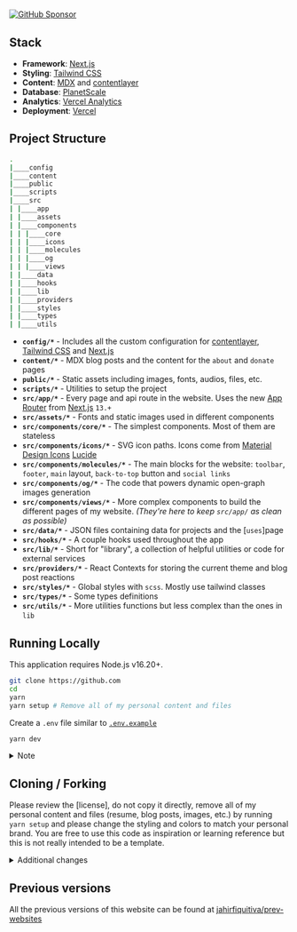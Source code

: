 #

[![GitHub Sponsor](https://img.shields.io/static/v1?label=Sponsor&message=%E2%9D%A4&logo=GitHub&color=ff69b4)](https://github.com/sponsors/jahirfiquitiva)

## Stack

- **Framework**: [Next.js](https://nextjs.org/)
- **Styling**: [Tailwind CSS](https://tailwindcss.com/)
- **Content**: [MDX](https://github.com/mdx-js/mdx) and [contentlayer](https://contentlayer.dev)
- **Database**: [PlanetScale](https://planetscale.com/)
- **Analytics**: [Vercel Analytics](https://vercel.com/analytics)
- **Deployment**: [Vercel](https://vercel.com)

## Project Structure

```bash
.
|____config
|____content
|____public
|____scripts
|____src
| |____app
| |____assets
| |____components
| | |____core
| | |____icons
| | |____molecules
| | |____og
| | |____views
| |____data
| |____hooks
| |____lib
| |____providers
| |____styles
| |____types
| |____utils
```

- **`config/*`** - Includes all the custom configuration for [contentlayer](https://contentlayer.dev), [Tailwind CSS](https://tailwindcss.com/) and [Next.js](https://nextjs.org/)
- **`content/*`** - MDX blog posts and the content for the `about` and `donate` pages
- **`public/*`** - Static assets including images, fonts, audios, files, etc.
- **`scripts/*`** - Utilities to setup the project
- **`src/app/*`** - Every page and api route in the website. Uses the new [App Router](https://beta.nextjs.org/docs/getting-started#introducing-the-app-router) from [Next.js](https://nextjs.org/) `13.+`
- **`src/assets/*`** - Fonts and static images used in different components
- **`src/components/core/*`** - The simplest components. Most of them are stateless
- **`src/components/icons/*`** - SVG icon paths. Icons come from [Material Design Icons](https://pictogrammers.com/library/mdi/) [Lucide](https://lucide.dev/)
- **`src/components/molecules/*`** - The main blocks for the website: `toolbar`, `footer`, `main` layout, `back-to-top` button and `social links`
- **`src/components/og/*`** - The code that powers dynamic open-graph images generation
- **`src/components/views/*`** - More complex components to build the different pages of my website. _(They're here to keep `src/app/` as clean as possible)_
- **`src/data/*`** - JSON files containing data for projects and the [`uses`]page
- **`src/hooks/*`** - A couple hooks used throughout the app
- **`src/lib/*`** - Short for "library", a collection of helpful utilities or code for external services
- **`src/providers/*`** - React Contexts for storing the current theme and blog post reactions
- **`src/styles/*`** - Global styles with `scss`. Mostly use tailwind classes
- **`src/types/*`** - Some types definitions
- **`src/utils/*`** - More utilities functions but less complex than the ones in `lib`

## Running Locally

This application requires Node.js v16.20+.

```bash
git clone https://github.com
cd
yarn
yarn setup # Remove all of my personal content and files
```

Create a `.env` file similar to [`.env.example`](https://github.com)

```bash
yarn dev
```

<details>

<summary>Note</summary>

Some things might be broken or not found because the `yarn setup` script will remove many files.
Please double check the code and implementations.

</details>

## Cloning / Forking

Please review the [license], do not copy it directly, remove all of my personal content and files (resume, blog posts, images, etc.) by running `yarn setup` and please change the styling and colors to match your personal brand. You are free to use this code as inspiration or learning reference but this is not really intended to be a template.

<details>

<summary>Additional changes</summary>

Make sure to set the `IS_TEMPLATE` environment variable to false.
Otherwise, the colors in the website might be inverted. (See `src/styles/globals.scss`)

</details>

## Previous versions

All the previous versions of this website can be found at [jahirfiquitiva/prev-websites](https://github.com/jahirfiquitiva/prev-websites)
